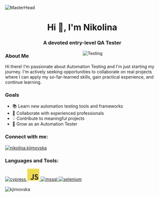 ![MasterHead](https://miro.medium.com/v2/resize:fit:1400/1*URVbNQirYASEkRkZPRSv4A.gif)
<h1 align="center">Hi 👋, I'm Nikolina</h1>
<h3 align="center">A devoted entry-level QA Tester</h3>
<img align="right" alt="Testing" width="250" src="https://www.qamadness.com/wp-content/themes/qamadness/dist/images/gif-animation/qaengineer-animation-rev.gif">


### About Me

Hi there! I'm passionate about Automation Testing and I'm just starting my journey. 
I'm actively seeking opportunities to collaborate on real projects where I can apply my so-far-learned skills, gain practical experience, and continue learning.

### Goals

- 📚 Learn new automation testing tools and frameworks
- 🤝 Collaborate with experienced professionals
- 💡 Contribute to meaningful projects
- 🚀 Grow as an Automation Tester

<h3 align="left">Connect with me:</h3>
<p align="left">
<a href="https://linkedin.com/in/nikolina.kjimovska" target="blank"><img align="center" src="https://raw.githubusercontent.com/rahuldkjain/github-profile-readme-generator/master/src/images/icons/Social/linked-in-alt.svg" alt="nikolina.kjimovska" height="30" width="40" /></a>
</p>

<h3 align="left">Languages and Tools:</h3>
<p align="left"> <a href="https://www.cypress.io" target="_blank" rel="noreferrer"> <img src="https://raw.githubusercontent.com/simple-icons/simple-icons/6e46ec1fc23b60c8fd0d2f2ff46db82e16dbd75f/icons/cypress.svg" alt="cypress" width="40" height="40"/> </a> <a href="https://developer.mozilla.org/en-US/docs/Web/JavaScript" target="_blank" rel="noreferrer"> <img src="https://raw.githubusercontent.com/devicons/devicon/master/icons/javascript/javascript-original.svg" alt="javascript" width="40" height="40"/> </a> <a href="https://www.microsoft.com/en-us/sql-server" target="_blank" rel="noreferrer"> <img src="https://www.svgrepo.com/show/303229/microsoft-sql-server-logo.svg" alt="mssql" width="40" height="40"/> </a> <a href="https://www.selenium.dev" target="_blank" rel="noreferrer"> <img src="https://raw.githubusercontent.com/detain/svg-logos/780f25886640cef088af994181646db2f6b1a3f8/svg/selenium-logo.svg" alt="selenium" width="40" height="40"/> </a> </p>

<p><img align="center" src="https://github-readme-stats.vercel.app/api/top-langs?username=kjimovska&show_icons=true&locale=en&layout=compact" alt="kjimovska" /></p>
